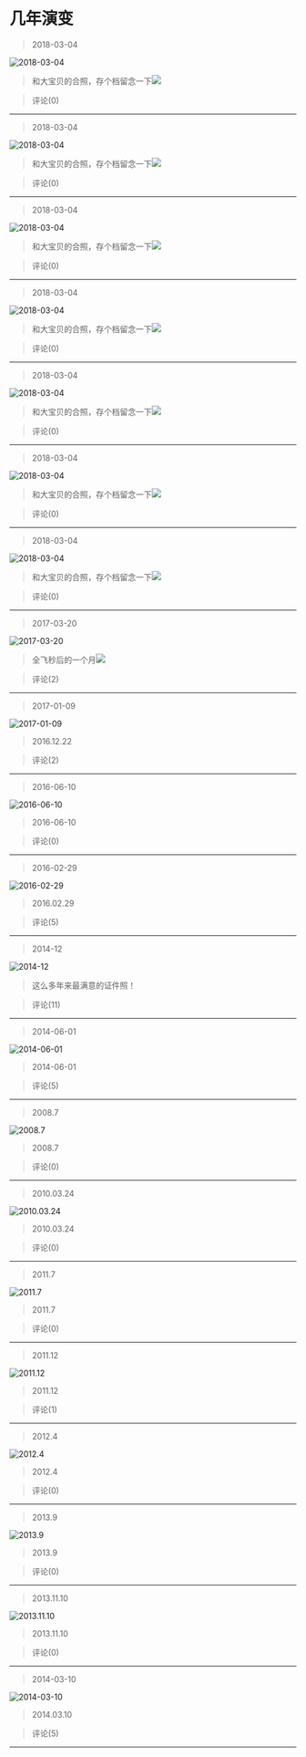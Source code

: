# 几年演变

> 2018-03-04

![2018-03-04](http://ddns.4a1801.life:5244/d/NAS/Qzone/Albums/其他/几年演变/01_2018-03-04_BA709050.webp)

> 和大宝贝的合照，存个档留念一下![](http://ddns.4a1801.life:5244/d/NAS/Qzone/Common/images/e113.gif)

> 评论(0)

---

> 2018-03-04

![2018-03-04](http://ddns.4a1801.life:5244/d/NAS/Qzone/Albums/其他/几年演变/02_2018-03-04_92017E60.webp)

> 和大宝贝的合照，存个档留念一下![](http://ddns.4a1801.life:5244/d/NAS/Qzone/Common/images/e113.gif)

> 评论(0)

---

> 2018-03-04

![2018-03-04](http://ddns.4a1801.life:5244/d/NAS/Qzone/Albums/其他/几年演变/03_2018-03-04_7B41A6C5.webp)

> 和大宝贝的合照，存个档留念一下![](http://ddns.4a1801.life:5244/d/NAS/Qzone/Common/images/e113.gif)

> 评论(0)

---

> 2018-03-04

![2018-03-04](http://ddns.4a1801.life:5244/d/NAS/Qzone/Albums/其他/几年演变/04_2018-03-04_B20EEB50.webp)

> 和大宝贝的合照，存个档留念一下![](http://ddns.4a1801.life:5244/d/NAS/Qzone/Common/images/e113.gif)

> 评论(0)

---

> 2018-03-04

![2018-03-04](http://ddns.4a1801.life:5244/d/NAS/Qzone/Albums/其他/几年演变/05_2018-03-04_D72F03B8.webp)

> 和大宝贝的合照，存个档留念一下![](http://ddns.4a1801.life:5244/d/NAS/Qzone/Common/images/e113.gif)

> 评论(0)

---

> 2018-03-04

![2018-03-04](http://ddns.4a1801.life:5244/d/NAS/Qzone/Albums/其他/几年演变/06_2018-03-04_99D7EB5C.webp)

> 和大宝贝的合照，存个档留念一下![](http://ddns.4a1801.life:5244/d/NAS/Qzone/Common/images/e113.gif)

> 评论(0)

---

> 2018-03-04

![2018-03-04](http://ddns.4a1801.life:5244/d/NAS/Qzone/Albums/其他/几年演变/07_2018-03-04_82927438.webp)

> 和大宝贝的合照，存个档留念一下![](http://ddns.4a1801.life:5244/d/NAS/Qzone/Common/images/e113.gif)

> 评论(0)

---

> 2017-03-20

![2017-03-20](http://ddns.4a1801.life:5244/d/NAS/Qzone/Albums/其他/几年演变/08_2017-03-20_D3A5DC6A.webp)

> 全飞秒后的一个月![](http://ddns.4a1801.life:5244/d/NAS/Qzone/Common/images/e113.gif)

> 评论(2)

---

> 2017-01-09

![2017-01-09](http://ddns.4a1801.life:5244/d/NAS/Qzone/Albums/其他/几年演变/09_2017-01-09_F7EC0AF9.webp)

> 2016.12.22

> 评论(2)

---

> 2016-06-10

![2016-06-10](http://ddns.4a1801.life:5244/d/NAS/Qzone/Albums/其他/几年演变/10_2016-06-10_B0BCE375.webp)

> 2016-06-10

> 评论(0)

---

> 2016-02-29

![2016-02-29](http://ddns.4a1801.life:5244/d/NAS/Qzone/Albums/其他/几年演变/11_2016-02-29_B791FEF6.webp)

> 2016.02.29

> 评论(5)

---

> 2014-12

![2014-12](http://ddns.4a1801.life:5244/d/NAS/Qzone/Albums/其他/几年演变/12_2014-12_22CF9683.webp)

> 这么多年来最满意的证件照！

> 评论(11)

---

> 2014-06-01

![2014-06-01](http://ddns.4a1801.life:5244/d/NAS/Qzone/Albums/其他/几年演变/13_2014-06-01_B836492E.webp)

> 2014-06-01

> 评论(5)

---

> 2008.7

![2008.7](http://ddns.4a1801.life:5244/d/NAS/Qzone/Albums/其他/几年演变/14_2008.7_235B0767.webp)

> 2008.7

> 评论(0)

---

> 2010.03.24

![2010.03.24](http://ddns.4a1801.life:5244/d/NAS/Qzone/Albums/其他/几年演变/15_2010.03.24_A0D2D48C.webp)

> 2010.03.24

> 评论(0)

---

> 2011.7

![2011.7](http://ddns.4a1801.life:5244/d/NAS/Qzone/Albums/其他/几年演变/16_2011.7_C92F7846.webp)

> 2011.7

> 评论(0)

---

> 2011.12

![2011.12](http://ddns.4a1801.life:5244/d/NAS/Qzone/Albums/其他/几年演变/17_2011.12_96B62F0B.webp)

> 2011.12

> 评论(1)

---

> 2012.4

![2012.4](http://ddns.4a1801.life:5244/d/NAS/Qzone/Albums/其他/几年演变/18_2012.4_1035F3A7.webp)

> 2012.4

> 评论(0)

---

> 2013.9

![2013.9](http://ddns.4a1801.life:5244/d/NAS/Qzone/Albums/其他/几年演变/19_2013.9_89A5CD3D.webp)

> 2013.9

> 评论(0)

---

> 2013.11.10

![2013.11.10](http://ddns.4a1801.life:5244/d/NAS/Qzone/Albums/其他/几年演变/20_2013.11.10_851A39CA.webp)

> 2013.11.10

> 评论(0)

---

> 2014-03-10

![2014-03-10](http://ddns.4a1801.life:5244/d/NAS/Qzone/Albums/其他/几年演变/21_2014-03-10_8AB8ED32.webp)

> 2014.03.10

> 评论(5)

---
